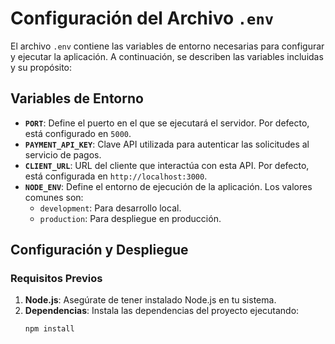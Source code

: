 # Configuración del Archivo `.env`

El archivo `.env` contiene las variables de entorno necesarias para configurar y ejecutar la aplicación. A continuación, se describen las variables incluidas y su propósito:

## Variables de Entorno

- **`PORT`**: Define el puerto en el que se ejecutará el servidor. Por defecto, está configurado en `5000`.
- **`PAYMENT_API_KEY`**: Clave API utilizada para autenticar las solicitudes al servicio de pagos. 
- **`CLIENT_URL`**: URL del cliente que interactúa con esta API. Por defecto, está configurada en `http://localhost:3000`.
- **`NODE_ENV`**: Define el entorno de ejecución de la aplicación. Los valores comunes son:
  - `development`: Para desarrollo local.
  - `production`: Para despliegue en producción.

## Configuración y Despliegue

### Requisitos Previos

1. **Node.js**: Asegúrate de tener instalado Node.js en tu sistema.
2. **Dependencias**: Instala las dependencias del proyecto ejecutando:
   ```bash
   npm install